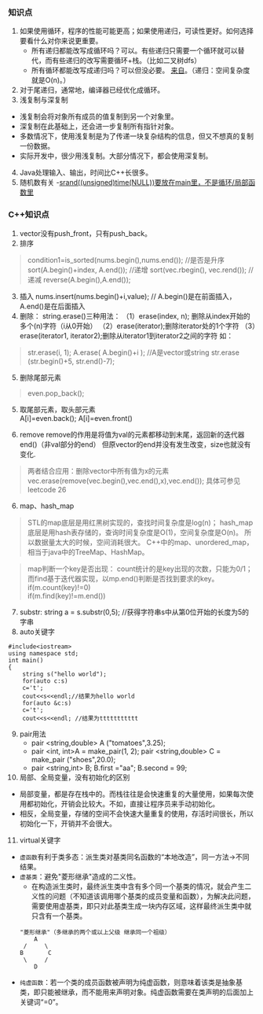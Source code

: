 

### 知识点
1. 如果使用循环，程序的性能可能更高；如果使用递归，可读性更好。如何选择要看什么对你来说更重要。
    - 所有递归都能改写成循环吗？可以。有些递归只需要一个循环就可以替代，而有些递归的改写需要循环+栈。（比如二叉树dfs）
    - 所有循环都能改写成递归吗？可以但没必要。
[来自](http://stackoverflow.com/a/72694/139117)。（递归：空间复杂度就是O(n)。）
2. 对于尾递归，通常地，编译器已经优化成循环。
3. 浅复制与深复制
- 浅复制会将对象所有成员的值复制到另一个对象里。
- 深复制在此基础上，还会进一步复制所有指针对象。
- 多数情况下，使用浅复制是为了传递一块复杂结构的信息，但又不想真的复制一份数据。
- 实际开发中，很少用浅复制。大部分情况下，都会使用深复制。
4. Java处理输入、输出，时间比C++长很多。
5. 随机数有关
  -[srand((unsigned)time(NULL))要放在main里，不是循环/局部函数里](https://www.icourse163.org/forum/1001974001/topic-1004795563.htm?sortType=1&pageIndex=1)



### C++知识点
1. vector没有push_front，只有push_back。
2. 排序
>condition1=is_sorted(nums.begin(),nums.end()); //是否是升序
>sort(A.begin()+index, A.end()); //递增
>sort(vec.rbegin(), vec.rend()); //递减
>reverse(A.begin(),A.end());
3. 插入
nums.insert(nums.begin()+i,value); // A.begin()是在前面插入，A.end()是在后面插入
4. 删除：
string.erase()三种用法：
（1）erase(index, n); 删除从index开始的多个(n)字符（i从0开始）
（2）erase(iterator);删除iterator处的1个字符
（3）erase(iterator1, iterator2);删除从iterator1到iterator2之间的字符
如：
>str.erase(i, 1);
>A.erase( A.begin()+i );    //A是vector或string
>str.erase (str.begin()+5, str.end()-7);
5. 删除尾部元素
>even.pop_back(); 
5. 取尾部元素，取头部元素             
A[i]=even.back();   A[i]=even.front()

6. remove
remove的作用是将值为val的元素都移动到末尾，返回新的迭代器end()（非val部分的end）
但原vector的end并没有发生改变，size也就没有变化.
>两者结合应用：删除vector中所有值为x的元素
vec.erase(remove(vec.begin(),vec.end(),x),vec.end());
具体可参见leetcode 26

6. map、hash_map
>STL的map底层是用红黑树实现的，查找时间复杂度是log(n)；
hash_map底层是用hash表存储的，查询时间复杂度是O(1)，空间复杂度是O(n)。
所以数据量太大的时候，空间消耗很大。
>C++中的map、unordered_map，相当于java中的TreeMap、HashMap。

>map判断一个key是否出现：
count统计的是key出现的次数，只能为0/1；而find基于迭代器实现，以mp.end()判断是否找到要求的key。
if(m.count(key)!=0)   
if(m.find(key)!=m.end())
7. substr:
string a = s.substr(0,5); //获得字符串s中从第0位开始的长度为5的字串
8. auto关键字
```
#include<iostream>
using namespace std;
int main()
{
    string s("hello world");
    for(auto c:s)
    c='t';
    cout<<s<<endl;//结果为hello world
    for(auto &c:s)
    c='t';
    cout<<s<<endl; //结果为ttttttttttt
```
9. pair用法
    - pair <string,double> A ("tomatoes",3.25);
    - pair <int, int>A = make_pair(1, 2);
      pair <string,double> C = make_pair ("shoes",20.0);	
    - pair <string,int> B;  B.first ="aa";  B.second = 99;
10. 局部、全局变量，没有初始化的区别
  - 局部变量，都是存在栈中的。而栈往往是会快速重复的大量使用，如果每次使用都初始化，开销会比较大。不如，直接让程序员来手动初始化。
  - 相反，全局变量，存储的空间不会快速大量重复的使用，存活时间很长，所以初始化一下，开销并不会很大。
11. virtual关键字
  - `虚函数`有利于类多态：派生类对基类同名函数的“本地改造”，同一方法->不同结果。
  - `虚基类`：避免"菱形继承"造成的二义性。
    * 在构造派生类时，最终派生类中含有多个同一个基类的情况，就会产生二义性的问题（不知道该调用哪个基类的成员变量和函数），为解决此问题，需要使用虚基类，即只对此基类生成一块内存区域，这样最终派生类中就只含有一个基类。
    ```
    "菱形继承"（多继承的两个或以上父级 继承同一个祖级）
        A 
     /     \ 
    B       C 
     \     / 
        D
    ```  
  - `纯虚函数`：若一个类的成员函数被声明为纯虚函数，则意味着该类是抽象基类，即只能被继承，而不能用来声明对象。纯虚函数需要在类声明的后面加上关键词“=0”。